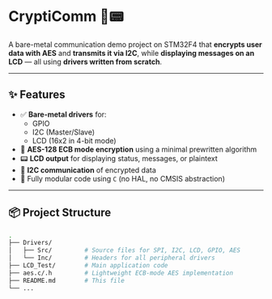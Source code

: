 # CryptiComm 🔐📟
A bare-metal communication demo project on STM32F4 that **encrypts user data with AES** and **transmits it via I2C**, while **displaying messages on an LCD** — all using **drivers written from scratch**.

---

## ✨ Features

- ✅ **Bare-metal drivers** for:
  - GPIO
  - I2C (Master/Slave)
  - LCD (16x2 in 4-bit mode)
- 🔐 **AES-128 ECB mode encryption** using a minimal prewritten algorithm
- 📟 **LCD output** for displaying status, messages, or plaintext
- 📡 **I2C communication** of encrypted data
- 🧩 Fully modular code using `C` (no HAL, no CMSIS abstraction)

---

## 📦 Project Structure

```bash
.
├── Drivers/
│   ├── Src/         # Source files for SPI, I2C, LCD, GPIO, AES
│   └── Inc/         # Headers for all peripheral drivers
├── LCD_Test/        # Main application code
├── aes.c/.h         # Lightweight ECB-mode AES implementation
├── README.md        # This file
└── ...

